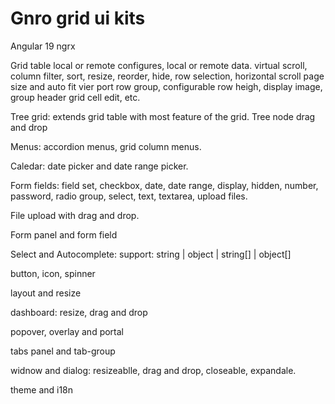 # Gnro grid ui kits

Angular 19 ngrx

Grid table local or remote configures, local or remote data. 
   virtual scroll, column filter, sort, resize, reorder, hide, row selection, horizontal scroll
   page size and auto fit vier port 
   row group, configurable row heigh, display image, group header
   grid cell edit, etc.

 Tree grid: extends grid table with most feature of the grid.
   Tree node drag and drop

 Menus: accordion menus, grid column menus.

 Caledar: date picker and date range picker.

 Form fields: field set, checkbox, date, date range, display, hidden, number, password, radio group, select, text, textarea, upload files.

 File upload with drag and drop.

 Form panel and form field

 Select and Autocomplete: support: string | object | string[] | object[]

 button, icon, spinner

 layout and resize

 dashboard: resize, drag and drop

 popover, overlay and portal

 tabs panel and tab-group

 widnow and dialog: resizeablle, drag and drop, closeable, expandale.

 theme and i18n